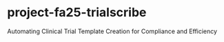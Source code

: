# project-fa25-trialscribe
Automating Clinical Trial Template Creation for Compliance and Efficiency
